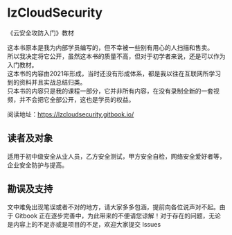 # lzCloudSecurity
《云安全攻防入门》教材

这本书原本是我为内部学员编写的，但不幸被一些别有用心的人扫描和售卖。<br>
所以我决定将它公开，虽然这本书的质量不高，但对于初学者来说，还是可以作为入门教材。<br>
这本书的内容由2021年形成，当时还没有形成体系，都是我以往在互联网所学习到的资料并且实战总结归类。<br>
只本书的内容只是我的课程一部分，它并非所有内容，在没有录制全新的一套视频，并不会把它全部公开，这也是学员的权益。<br>

阅读地址：https://lzcloudsecurity.gitbook.io/


## 读者及对象
适用于初中级安全从业人员，乙方安全测试，甲方安全自检，网络安全爱好者等，企业安全防护与提高。


## 勘误及支持
文中难免出现笔误或者不对的地方，请大家多多包涵，提前向各位说声对不起。由于 Gitbook 正在逐步完善中，为此带来的不便请您谅解！对于存在的问题，无论是内容上的不足亦或是项目的不足，欢迎大家提交 Issues
